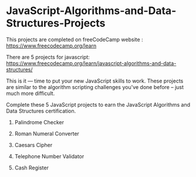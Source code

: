 # JavaScript-Algorithms-and-Data-Structures-Projects

This projects are completed on freeCodeCamp website : https://www.freecodecamp.org/learn


There are 5 projects for javascript: 
https://www.freecodecamp.org/learn/javascript-algorithms-and-data-structures/

This is it — time to put your new JavaScript skills to work. These projects are similar to the algorithm scripting challenges you've done before – just much more difficult.

Complete these 5 JavaScript projects to earn the JavaScript Algorithms and Data Structures certification.

1. Palindrome Checker

2. Roman Numeral Converter

3. Caesars Cipher

4. Telephone Number Validator

5. Cash Register
